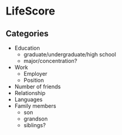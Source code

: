 # LifeScore
## Categories
* Education
  * graduate/undergraduate/high school
  * major/concentration?
* Work
  * Employer
  * Position
* Number of friends
* Relationship
* Languages
* Family members
  * son
  * grandson
  * siblings?
